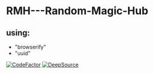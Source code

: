 # RMH---Random-Magic-Hub
## using:
- "browserify"
- "uuid"

[![CodeFactor](https://www.codefactor.io/repository/github/curlearn/rmh---random-magic-hub/badge/main?s=2369509aa8f71e3e14bedbfd1f30e1db23aa3f70)](https://www.codefactor.io/repository/github/curlearn/rmh---random-magic-hub/overview/main)
[![DeepSource](https://deepsource.io/gh/CurLearn/RMH---Random-Magic-Hub.svg/?label=active+issues&show_trend=true&token=WZPcGeUSXBgebOAGltG7IhZ0)](https://deepsource.io/gh/CurLearn/RMH---Random-Magic-Hub/?ref=repository-badge)
